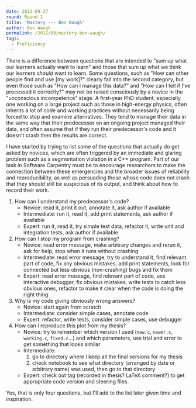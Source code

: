 ```yaml
---
date: 2012-09-27
round: Round 1
title: 'Mastery --- Ben Waugh'
author: Ben Waugh
permalink: /2012/09/mastery-ben-waugh/
tags:
  - Proficiency
---
```

There is a difference between questions that are intended to "sum up what our learners actually want to learn" and those that sum up what we think our learners *should* want to learn. Some questions, such as "How can other people find and use [my work]?" clearly fall into the second category, but even those such as "How can I manage this data?" and "How can I tell if I’ve processed it correctly?" may not be raised consciously by a novice in the "unconscious incompetence" stage. A first-year PhD student, especially one working on a large project such as those in high-energy physics, often inherits a lot of code and working practices without necessarily being forced to stop and examine alternatives. They tend to manage their data in the same way that their predecessor on an ongoing project managed their data, and often assume that if they run their predecessor's code and it doesn't crash then the results are correct.

I have started by trying to list some of the questions that actually do get asked by novices, which are often triggered by an immediate and glaring problem such as a segmentation violation in a C++ program. Part of our task in Software Carpentry must be to encourage researchers to make the connection between these emergencies and the broader issues of reliability and reproducibility, as well as persuading those whose code does not crash that they should still be suspicious of its output, and think about how to record their work.

1.  How can I understand my predecessor's code? 
    *   Novice: read it, print it out, annotate it, ask author if available
    *   Intermediate: run it, read it, add print statements, ask author if available
    *   Expert: run it, read it, try simple test data, refactor it, write unit and integration tests, ask author if available
2.  How can I stop my program from crashing? 
    *   Novice: read error message, make arbitrary changes and rerun it, ask for help, stop when it runs without crashing
    *   Intermediate: read error message, try to understand it, find relevant part of code, fix any obvious mistakes, add print statements, look for connected but less obvious (non-crashing) bugs and fix them
    *   Expert: read error message, find relevant part of code, use interactive debugger, fix obvious mistakes, write tests to catch less obvious ones, refactor to make it clear when the code is doing the right thing
3.  Why is my code giving obviously wrong answers? 
    *   Novice: start again from scratch
    *   Intermediate: consider simple cases, annotate code
    *   Expert: refactor, write tests, consider simple cases, use debugger
4.  How can I reproduce this plot from my thesis? 
    *   Novice: try to remember which version I used (`new.c`, `newer.c`, `working.c`, `fixed.c`...) and which parameters, use trial and error to get something that looks similar
    *   Intermediate: 
        1.  go to directory where I keep all the final versions for my thesis
        2.  check notebook to see what directory (arranged by date or arbitrary name) was used, then go to that directory
    *   Expert: check out tag (recorded in thesis? LaTeX comment?) to get appropriate code version and steering files.

Yes, that is only four questions, but I'll add to the list later given time and inspiration.
